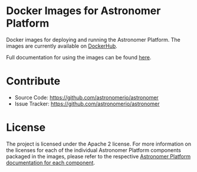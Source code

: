 Docker Images for Astronomer Platform
===

Docker images for deploying and running the Astronomer Platform.  The images are currently available on [DockerHub](https://hub.docker.com/u/astronomerio/).

Full documentation for using the images can be found [here](http://docs.astronomer.io/current/astronomer/docs/intro.html).

# Contribute

- Source Code: https://github.com/astronomerio/astronomer
- Issue Tracker: https://github.com/astronomerio/astronomer

# License

The project is licensed under the Apache 2 license. For more information on the licenses for each of the individual Astronomer Platform components packaged in the images, please refer to the respective [Astronomer Platform documentation for each component](http://docs.astronomer.io/current/platform.html).  


